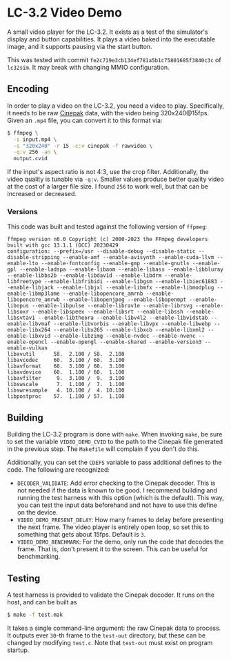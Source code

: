 # LC-3.2 Video Demo

A small video player for the LC-3.2. It exists as a test of the simulator's
display and button capabilities. It plays a video baked into the executable
image, and it supports pausing via the start button.

This was tested with commit `fe2c719e3cb134ef781a5b1c75801685f3840c3c` of
`lc32sim`. It may break with changing MMIO configuration.

## Encoding

In order to play a video on the LC-3.2, you need a video to play. Specifically,
it needs to be raw [Cinepak][1] data, with the video being 320x240@15fps. Given
an `.mp4` file, you can convert it to this format via:
```bash
$ ffmpeg \
  -i input.mp4 \
  -s "320x240" -r 15 -c:v cinepak -f rawvideo \
  -q:v 256 -an \
  output.cvid
```
If the input's aspect ratio is not 4:3, use the crop filter. Additionally, the
video quality is tunable via `-q:v`. Smaller values produce better quality video
at the cost of a larger file size. I found `256` to work well, but that can be
increased or decreased.

[1]: https://en.wikipedia.org/wiki/Cinepak "Wikipedia: Cinepak"

### Versions

This code was built and tested against the following version of `ffpmeg`:
```
ffmpeg version n6.0 Copyright (c) 2000-2023 the FFmpeg developers
built with gcc 13.1.1 (GCC) 20230429
configuration: --prefix=/usr --disable-debug --disable-static --disable-stripping --enable-amf --enable-avisynth --enable-cuda-llvm --enable-lto --enable-fontconfig --enable-gmp --enable-gnutls --enable-gpl --enable-ladspa --enable-libaom --enable-libass --enable-libbluray --enable-libbs2b --enable-libdav1d --enable-libdrm --enable-libfreetype --enable-libfribidi --enable-libgsm --enable-libiec61883 --enable-libjack --enable-libjxl --enable-libmfx --enable-libmodplug --enable-libmp3lame --enable-libopencore_amrnb --enable-libopencore_amrwb --enable-libopenjpeg --enable-libopenmpt --enable-libopus --enable-libpulse --enable-librav1e --enable-librsvg --enable-libsoxr --enable-libspeex --enable-libsrt --enable-libssh --enable-libsvtav1 --enable-libtheora --enable-libv4l2 --enable-libvidstab --enable-libvmaf --enable-libvorbis --enable-libvpx --enable-libwebp --enable-libx264 --enable-libx265 --enable-libxcb --enable-libxml2 --enable-libxvid --enable-libzimg --enable-nvdec --enable-nvenc --enable-opencl --enable-opengl --enable-shared --enable-version3 --enable-vulkan
libavutil      58.  2.100 / 58.  2.100
libavcodec     60.  3.100 / 60.  3.100
libavformat    60.  3.100 / 60.  3.100
libavdevice    60.  1.100 / 60.  1.100
libavfilter     9.  3.100 /  9.  3.100
libswscale      7.  1.100 /  7.  1.100
libswresample   4. 10.100 /  4. 10.100
libpostproc    57.  1.100 / 57.  1.100
```

## Building

Building the LC-3.2 program is done with `make`. When invoking `make`, be sure
to set the variable `VIDEO_DEMO_CVID` to the path to the Cinepak file generated
in the previous step. The `Makefile` will complain if you don't do this.

Additionally, you can set the `CDEFS` variable to pass additional defines to the
code. The following are recognized:
* `DECODER_VALIDATE`: Add error checking to the Cinepak decoder. This is not
  needed if the data is known to be good. I recommend building and running the
  test harness with this option (which is the default). This way, you can test
  the input data beforehand and not have to use this define on the device.
* `VIDEO_DEMO_PRESENT_DELAY`: How many frames to delay before presenting the
  next frame. The video player is entirely open loop, so set this to something
  that gets about 15fps. Default is `3`.
* `VIDEO_DEMO_BENCHMARK`: For the demo, only run the code that decodes the
  frame. That is, don't present it to the screen. This can be useful for
  benchmarking.

## Testing

A test harness is provided to validate the Cinepak decoder. It runs on the host,
and can be built as
```bash
$ make -f test.mak
```
It takes a single command-line argument: the raw Cinepak data to process. It
outputs ever `30`-th frame to the `test-out` directory, but these can be changed
by modifying `test.c`. Note that `test-out` must exist on program startup.
